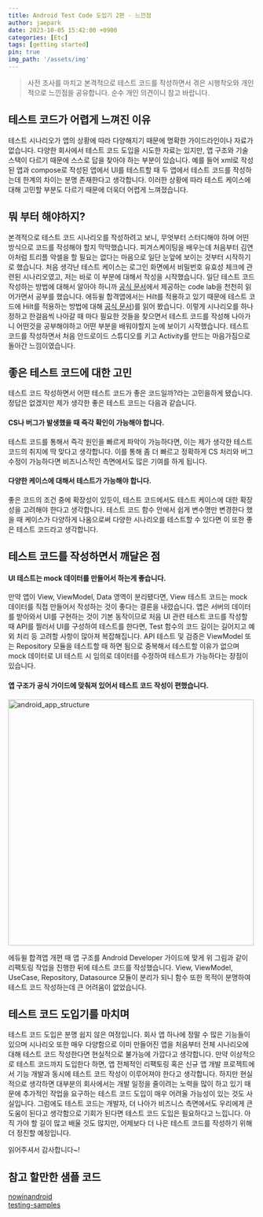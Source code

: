 ```yaml
---
title: Android Test Code 도입기 2편 - 느낀점
author: jaepark
date: 2023-10-05 15:42:00 +0900
categories: [Etc]
tags: [getting started]
pin: true
img_path: '/assets/img'
---
```

> 사전 조사를 마치고 본격적으로 테스트 코드를 작성하면서 겪은 시행착오와 개인적으로 느낀점을 공유합니다. 순수 개인 의견이니 참고 바랍니다.

## **테스트 코드가 어렵게 느껴진 이유**
테스트 시나리오가 앱의 상황에 따라 다양해지기 때문에 명확한 가이드라인이나 자료가 없습니다. 다양한 회사에서 테스트 코드 도입을 시도한 자료는 있지만, 
앱 구조와 기술 스택이 다르기 때문에 스스로 답을 찾아야 하는 부분이 있습니다. 예를 들어 xml로 작성된 앱과 compose로 작성된 앱에서 UI를 테스트할 때 
두 앱에서 테스트 코드를 작성하는데 한계의 차이는 분명 존재한다고 생각합니다. 이러한 상황에 따라 테스트 케이스에 대해 고민할 부분도 다르기 때문에 더욱더 어렵게 느껴졌습니다.

## **뭐 부터 해야하지?**
본격적으로 테스트 코드 시나리오를 작성하려고 보니, 무엇부터 스터디해야 하며 어떤 방식으로 코드를 작성해야 할지 막막했습니다. 
피겨스케이팅을 배우는데 처음부터 김연아처럼 트리플 악셀을 할 필요는 없다는 마음으로 일단 눈앞에 보이는 것부터 시작하기로 했습니다. 
처음 생각난 테스트 케이스는 로그인 화면에서 비밀번호 유효성 체크에 관련된 시나리오였고, 저는 바로 이 부분에 대해서 작성을 시작했습니다. 
일단 테스트 코드 작성하는 방법에 대해서 알아야 하니까 [공식 문서](https://developer.android.com/codelabs/jetpack-compose-testing#0)에서 
제공하는 code lab을 천천히 읽어가면서 공부를 했습니다. 에듀윌 합격앱에서는 Hilt를 적용하고 있기 때문에 테스트 코드에 Hilt를 적용하는 방법에 대해 
[공식 문서](https://developer.android.com/training/dependency-injection/hilt-testing))를 읽어 봤습니다.
이렇게 시나리오를 하나 정하고 한걸음씩 나아갈 때 마다 필요한 것들을 찾으면서 테스트 코드를 작성해 나아가니 어떤것을 공부해야하고 
어떤 부분을 배워야할지 눈에 보이기 시작했습니다. 테스트 코드를 작성하면서 처음 안드로이드 스튜디오를 키고 Activity를 만드는 마음가짐으로 돌아간 느낌이였습니다. 

## **좋은 테스트 코드에 대한 고민**
테스트 코드 작성하면서 어떤 테스트 코드가 좋은 코드일까?라는 고민을하게 됐습니다. 정답은 없겠지만 제가 생각한 좋은 테스트 코드는 다음과 같습니다.

#### CS나 버그가 발생했을 때 즉각 확인이 가능해야 합니다.
테스트 코드를 통해서 즉각 원인을 빠르게 파악이 가능하다면, 이는 제가 생각한 테스트 코드의 취지에 딱 맞다고 생각합니다. 
이를 통해 좀 더 빠르고 정확하게 CS 처리와 버그 수정이 가능하다면 비즈니스적인 측면에서도 많은 기여를 하게 됩니다.

#### 다양한 케이스에 대해서 테스트가 가능해야 합니다.
좋은 코드의 조건 중에 확장성이 있듯이, 테스트 코드에서도 테스트 케이스에 대한 확장성을 고려해야 한다고 생각합니다. 
테스트 코드 함수 안에서 쉽게 변수명만 변경한다 했을 때 케이스가 다양하게 나옴으로써 다양한 시나리오를 테스트할 수 있다면 이 또한 좋은 테스트 코드라고 생각합니다.

## **테스트 코드를 작성하면서 깨달은 점**

#### UI 테스트는 mock 데이터를 만들어서 하는게 좋습니다.
만약 앱이 View, ViewModel, Data 영역이 분리됐다면, View 테스트 코드는 mock 데이터를 직접 만들어서 작성하는 것이 좋다는 결론을 내렸습니다. 
앱은 서버의 데이터를 받아와서 UI를 구현하는 것이 기본 동작이므로 처음 UI 관련 테스트 코드를 작성할 때 API를 찔러서 UI를 구성하여 테스트를 한다면, 
Test 함수의 코드 길이는 길어지고 예외 처리 등 고려할 사항이 많아져 복잡해집니다. API 테스트 및 검증은 ViewModel 또는 Repository 모듈을 테스트할 때 
하면 됨으로 중복해서 테스트할 이유가 없으며 mock 데이터로 UI 테스트 시 임의로 데이터를 수정하여 테스트가 가능하다는 장점이 있습니다.

#### 앱 구조가 공식 가이드에 맞춰져 있어서 테스트 코드 작성이 편했습니다.

<img width="500" alt="android_app_structure" src="https://github.com/YoonJaePark3908/StockPortfolio/assets/54883589/7e4b8f07-5839-40eb-bb4d-7394beec3e9b">

에듀윌 합격앱 개편 때 앱 구조를 Android Developer 가이드에 맞게 위 그림과 같이 리팩토링 작업을 진행한 뒤에 테스트 코드를 작성했습니다. 
View, ViewModel, UseCase, Repository, Datasource 모듈이 분리가 되니 함수 또한 목적이 분명하여 테스트 코드 작성하는데 큰 어려움이 없었습니다.

## **테스트 코드 도입기를 마치며**
테스트 코드 도입은 분명 쉽지 않은 여정입니다. 회사 앱 하나에 정말 수 많은 기능들이 있으며 시나리오 또한 매우 다양함으로 이미 만들어진 앱을 처음부터 전체 시나리오에 대해 테스트 코드 작성한다면 현실적으로 불가능에 가깝다고 생각합니다.
만약 이상적으로 테스트 코드까지 도입한다 하면, 앱 전체적인 리팩토링 혹은 신규 앱 개발 프로젝트에서 기능 개발과 동시에 테스트 코드 작성이 이루어져야 한다고 생각합니다. 
하지만 현실적으로 생각하면 대부분의 회사에서는 개발 일정을 줄이려는 노력을 많이 하고 있기 때문에 추가적인 작업을 요구하는 테스트 코드 도입이 매우 어려울 가능성이 있는 것도 사실입니다.
그럼에도 테스트 코드는 개발자, 더 나아가 비즈니스 측면에서도 우리에게 큰 도움이 된다고 생각함으로 기회가 된다면 테스트 코드 도입은 필요하다고 느낍니다.
아직 가야 할 길이 많고 배울 것도 많지만, 어제보다 더 나은 테스트 코드를 작성하기 위해 더 정진할 예정입니다. 

읽어주셔서 감사합니다~!

## **참고 할만한 샘플 코드**
[nowinandroid]("https://github.com/android/nowinandroid")  
[testing-samples]("https://github.com/android/testing-samples")
